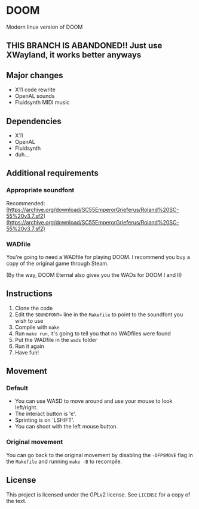 # DOOM

Modern linux version of DOOM

## THIS BRANCH IS ABANDONED!! Just use XWayland, it works better anyways

## Major changes

- X11 code rewrite
- OpenAL sounds
- Fluidsynth MIDI music

## Dependencies

- X11
- OpenAL
- Fluidsynth
- duh...

## Additional requirements

### Appropriate soundfont

Recommended: [https://archive.org/download/SC55EmperorGrieferus/Roland%20SC-55%20v3.7.sf2](https://archive.org/download/SC55EmperorGrieferus/Roland%20SC-55%20v3.7.sf2)

### WADfile

You're going to need a WADfile for playing DOOM.
I recommend you buy a copy of the original game through Steam.

(By the way, DOOM Eternal also gives you the WADs for DOOM I and II)

## Instructions

1. Clone the code
2. Edit the `SOUNDFONT=` line in the `Makefile` to point to the soundfont you wish to use
3. Compile with `make`
4. Run `make run`, it's going to tell you that no WADfiles were found
5. Put the WADfile in the `wads` folder
6. Run it again
7. Have fun!

## Movement

### Default

- You can use WASD to move around and use your mouse to look left/right.
- The interact button is 'e'.
- Sprinting is on 'LSHIFT'.
- You can shoot with the left mouse button.

### Original movement

You can go back to the original movement by disabling the `-DFPSMOVE` flag in the `Makefile` and running `make -B` to recompile.

## License

This project is licensed under the GPLv2 license.
See `LICENSE` for a copy of the text.
